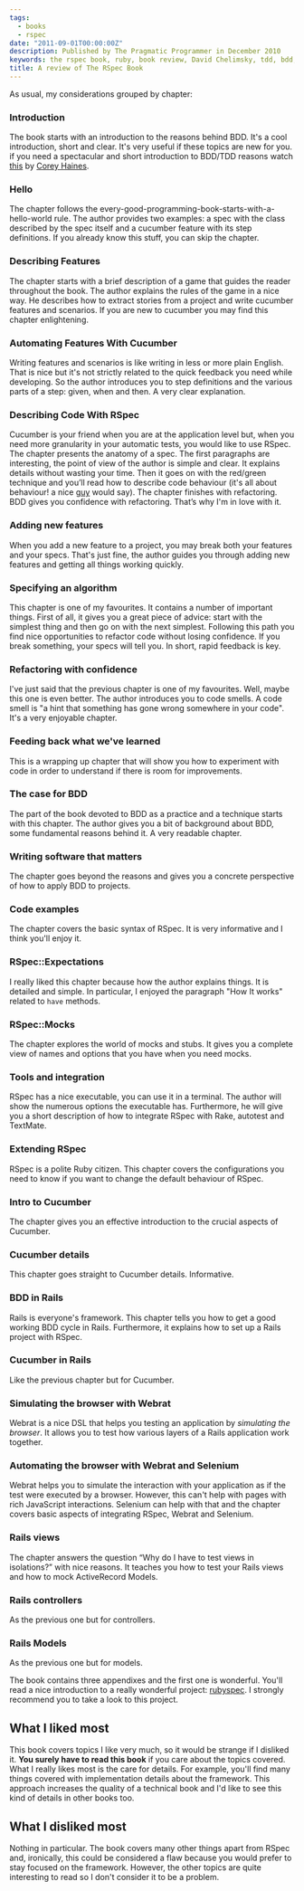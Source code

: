 ```yaml
---
tags:
  - books
  - rspec
date: "2011-09-01T00:00:00Z"
description: Published by The Pragmatic Programmer in December 2010
keywords: the rspec book, ruby, book review, David Chelimsky, tdd, bdd, cucumber
title: A review of The RSpec Book
---
```


As usual, my considerations grouped by chapter:

### Introduction

The book starts with an introduction to the reasons behind BDD. It's a cool
introduction, short and clear. It's very useful if these topics are new for you.
if you need a spectacular and short introduction to BDD/TDD reasons watch
[this](http://vimeo.com/23061155) by [Corey Haines](http://coreyhaines.com/).

### Hello

The chapter follows the every-good-programming-book-starts-with-a-hello-world
rule. The author provides two examples: a spec with the class described by the
spec itself and a cucumber feature with its step definitions. If you already
know this stuff, you can skip the chapter.

### Describing Features

The chapter starts with a brief description of a game that guides the reader
throughout the book. The author explains the rules of the game in a nice way. He
describes how to extract stories from a project and write cucumber features and
scenarios. If you are new to cucumber you may find this chapter enlightening.

### Automating Features With Cucumber

Writing features and scenarios is like writing in less or more plain English.
That is nice but it's not strictly related to the quick feedback you need while
developing. So the author introduces you to step definitions and the various
parts of a step: given, when and then. A very clear explanation.

### Describing Code With RSpec

Cucumber is your friend when you are at the application level but, when you need
more granularity in your automatic tests, you would like to use RSpec. The
chapter presents the anatomy of a spec. The first paragraphs are interesting,
the point of view of the author is simple and clear. It explains details without
wasting your time. Then it goes on with the red/green technique and you’ll read
how to describe code behaviour (it's all about behaviour! a nice
[guy](http://dannorth.net/) would say). The chapter finishes with refactoring.
BDD gives you confidence with refactoring. That’s why I'm in love with it.

### Adding new features

When you add a new feature to a project, you may break both your features and
your specs. That's just fine, the author guides you through adding new features
and getting all things working quickly.

### Specifying an algorithm

This chapter is one of my favourites. It contains a number of important things.
First of all, it gives you a great piece of advice: start with the simplest
thing and then go on with the next simplest. Following this path you find nice
opportunities to refactor code without losing confidence. If you break
something, your specs will tell you. In short, rapid feedback is key.

### Refactoring with confidence

I've just said that the previous chapter is one of my favourites. Well, maybe
this one is even better. The author introduces you to code smells. A code smell
is "a hint that something has gone wrong somewhere in your code". It's a very
enjoyable chapter.

### Feeding back what we've learned

This is a wrapping up chapter that will show you how to experiment with code in
order to understand if there is room for improvements.

### The case for BDD

The part of the book devoted to BDD as a practice and a technique starts with
this chapter. The author gives you a bit of background about BDD, some
fundamental reasons behind it. A very readable chapter.

### Writing software that matters

The chapter goes beyond the reasons and gives you a concrete perspective of
how to apply BDD to projects.

### Code examples

The chapter covers the basic syntax of RSpec. It is very informative and I think
you'll enjoy it.

### RSpec::Expectations

I really liked this chapter because how the author explains things. It is
detailed and simple. In particular, I enjoyed the paragraph "How It works"
related to `have` methods.

### RSpec::Mocks

The chapter explores the world of mocks and stubs. It gives you a complete view
of names and options that you have when you need mocks.

### Tools and integration

RSpec has a nice executable, you can use it in a terminal. The author will
show the numerous options the executable has. Furthermore, he will give you a
short description of how to integrate RSpec with Rake, autotest and TextMate.

### Extending RSpec

RSpec is a polite Ruby citizen. This chapter covers the configurations you need
to know if you want to change the default behaviour of RSpec.

### Intro to Cucumber

The chapter gives you an effective introduction to the crucial aspects of
Cucumber.

### Cucumber details

This chapter goes straight to Cucumber details. Informative.

### BDD in Rails

Rails is everyone's framework. This chapter tells you how to get a good working
BDD cycle in Rails. Furthermore, it explains how to set up a Rails project with
RSpec.

### Cucumber in Rails

Like the previous chapter but for Cucumber.

### Simulating the browser with Webrat

Webrat is a nice DSL that helps you testing an application by _simulating the
browser_. It allows you to test how various layers of a Rails application work
together.

### Automating the browser with Webrat and Selenium

Webrat helps you to simulate the interaction with your application as if the
test were executed by a browser. However, this can't help with pages with rich
JavaScript interactions. Selenium can help with that and the chapter covers
basic aspects of integrating RSpec, Webrat and Selenium.

### Rails views

The chapter answers the question “Why do I have to test views in isolations?”
with nice reasons. It teaches you how to test your Rails views and how to mock
ActiveRecord Models.

### Rails controllers

As the previous one but for controllers.

### Rails Models

As the previous one but for models.

The book contains three appendixes and the first one is wonderful. You'll read a
nice introduction to a really wonderful project:
[rubyspec](http://rubyspec.org/). I strongly recommend you to take a look to
this project.

## What I liked most

This book covers topics I like very much, so it would be strange if I disliked
it. **You surely have to read this book** if you care about the topics covered.
What I really likes most is the care for details. For example, you'll find many
things covered with implementation details about the framework. This approach
increases the quality of a technical book and I'd like to see this kind of
details in other books too.

## What I disliked most

Nothing in particular. The book covers many other things apart from RSpec and,
ironically, this could be considered a flaw because you would prefer to stay
focused on the framework. However, the other topics are quite interesting to
read so I don't consider it to be a problem.
